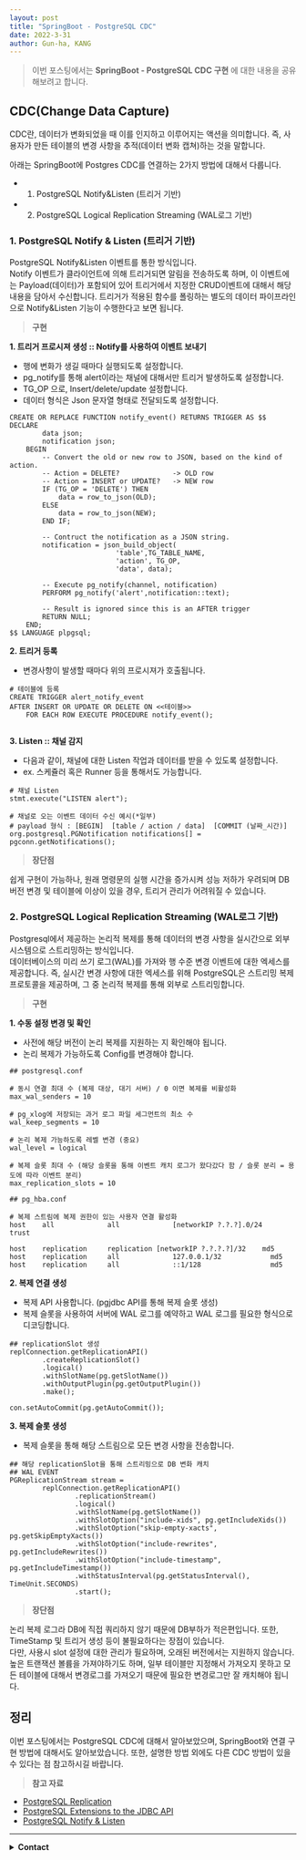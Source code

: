 ```yaml
---
layout: post
title: "SpringBoot - PostgreSQL CDC"
date: 2022-3-31
author: Gun-ha, KANG
---
```


> 이번 포스팅에서는 **SpringBoot - PostgreSQL CDC 구현** 에 대한 내용을 공유해보려고 합니다.


## **CDC(Change Data Capture)**


CDC란, 데이터가 변화되었을 때 이를 인지하고 이루어지는 액션을 의미합니다.
즉, 사용자가 만든 테이블의 변경 사항을 추적(데이터 변화 캡쳐)하는 것을 말합니다.  

아래는 SpringBoot에 Postgres CDC를 연결하는 2가지 방법에 대해서 다룹니다.
* 1. PostgreSQL Notify&Listen (트리거 기반)
* 2. PostgreSQL Logical Replication Streaming (WAL로그 기반)


### **1. PostgreSQL Notify & Listen (트리거 기반)**

PostgreSQL Notify&Listen 이벤트를 통한 방식입니다.  
Notify 이벤트가 클라이언트에 의해 트리거되면 알림을 전송하도록 하며, 이 이벤트에는 Payload(데이터)가 포함되어 있어 트리거에서 지정한 CRUD이벤트에 대해서 해당 내용을 담아서 수신합니다. 트리거가 적용된 함수를 폴링하는 별도의 데이터 파이프라인으로 Notify&Listen 기능이 수행한다고 보면 됩니다.  


>**구현**  

**1. 트리거 프로시져 생성 :: Notify를 사용하여 이벤트 보내기** 

- 행에 변화가 생길 때마다 실행되도록 설정합니다.
- pg_notify를 통해 alert이라는 채널에 대해서만 트리거 발생하도록 설정합니다.
- TG_OP 으로, Insert/delete/update 설정합니다.
- 데이터 형식은 Json 문자열 형태로 전달되도록 설정합니다.

```
CREATE OR REPLACE FUNCTION notify_event() RETURNS TRIGGER AS $$    DECLARE 
        data json;
        notification json;
    BEGIN
        -- Convert the old or new row to JSON, based on the kind of action.
        -- Action = DELETE?             -> OLD row
        -- Action = INSERT or UPDATE?   -> NEW row
        IF (TG_OP = 'DELETE') THEN
            data = row_to_json(OLD);
        ELSE
            data = row_to_json(NEW);
        END IF;

        -- Contruct the notification as a JSON string.
        notification = json_build_object(
                          'table',TG_TABLE_NAME,
                          'action', TG_OP,
                          'data', data);    
                         
        -- Execute pg_notify(channel, notification)
        PERFORM pg_notify('alert',notification::text);
         
        -- Result is ignored since this is an AFTER trigger
        RETURN NULL; 
    END;
$$ LANGUAGE plpgsql;  
```

**2. 트리거 등록**

- 변경사항이 발생할 때마다 위의 프로시져가 호출됩니다.

```
# 테이블에 등록
CREATE TRIGGER alert_notify_event
AFTER INSERT OR UPDATE OR DELETE ON <<테이블>>
    FOR EACH ROW EXECUTE PROCEDURE notify_event();
 
```

**3. Listen :: 채널 감지**  

- 다음과 같이, 채널에 대한 Listen 작업과 데이터를 받을 수 있도록 설정합니다.
- ex. 스케쥴러 혹은 Runner 등을 통해서도 가능합니다.

```
# 채널 Listen
stmt.execute("LISTEN alert");

# 채널로 오는 이벤트 데이터 수신 예시(*일부)
# payload 형식 : [BEGIN]  [table / action / data]  [COMMIT (날짜_시간)]
org.postgresql.PGNotification notifications[] = pgconn.getNotifications();
```

>**장단점**  

쉽게 구현이 가능하나, 
원래 명령문의 실행 시간을 증가시켜 성능 저하가 우려되며 DB 버전 변경 및 테이블에 이상이 있을 경우, 트리거 관리가 어려워질 수 있습니다.

  
### **2. PostgreSQL Logical Replication Streaming (WAL로그 기반)**

Postgresql에서 제공하는 논리적 복제를 통해 데이터의 변경 사항을 실시간으로 외부 시스템으로 스트리밍하는 방식입니다.  
데이터베이스의 미리 쓰기 로그(WAL)를 가져와 행 수준 변경 이벤트에 대한 엑세스를 제공합니다. 즉, 실시간 변경 사항에 대한 엑세스를 위해 PostgreSQL은 스트리밍 복제 프로토콜을 제공하며, 그 중 논리적 복제를 통해 외부로 스트리밍합니다.

>**구현**  

**1. 수동 설정 변경 및 확인** 
- 사전에 해당 버전이 논리 복제를 지원하는 지 확인해야 됩니다.
- 논리 복제가 가능하도록 Config를 변경해야 합니다.  

```
## postgresql.conf

# 동시 연결 최대 수 (복제 대상, 대기 서버) / 0 이면 복제를 비활성화
max_wal_senders = 10

# pg_xlog에 저장되는 과거 로그 파일 세그먼트의 최소 수
wal_keep_segments = 10

# 논리 복제 가능하도록 레벨 변경 (중요)
wal_level = logical

# 복제 슬롯 최대 수 (해당 슬롯을 통해 이벤트 캐치 로그가 왔다갔다 함 / 슬롯 분리 = 용도에 따라 이벤트 분리)
max_replication_slots = 10
```

```
## pg_hba.conf

# 복제 스트림에 복제 권한이 있는 사용자 연결 활성화
host    all             all             [networkIP ?.?.?].0/24    trust

host    replication     replication [networkIP ?.?.?.?]/32    md5
host    replication     all             127.0.0.1/32            md5
host    replication     all             ::1/128                 md5
```

**2. 복제 연결 생성**

- 복제 API 사용합니다. (pgjdbc API를 통해 복제 슬롯 생성)  
- 복제 슬롯을 사용하여 서버에 WAL 로그를 예약하고 WAL 로그를 필요한 형식으로 디코딩합니다.

```
## replicationSlot 생성
replConnection.getReplicationAPI()
        .createReplicationSlot()
        .logical()
        .withSlotName(pg.getSlotName())
        .withOutputPlugin(pg.getOutputPlugin())
        .make();

con.setAutoCommit(pg.getAutoCommit());
```

**3. 복제 슬롯 생성**

- 복제 슬롯을 통해 해당 스트림으로 모든 변경 사항을 전송합니다.

```
## 해당 replicationSlot을 통해 스트리밍으로 DB 변화 캐치
## WAL EVENT
PGReplicationStream stream =
        replConnection.getReplicationAPI()
                .replicationStream()
                .logical()
                .withSlotName(pg.getSlotName())
                .withSlotOption("include-xids", pg.getIncludeXids())
                .withSlotOption("skip-empty-xacts", pg.getSkipEmptyXacts())
                .withSlotOption("include-rewrites", pg.getIncludeRewrites())
                .withSlotOption("include-timestamp", pg.getIncludeTimestamp())
                .withStatusInterval(pg.getStatusInterval(), TimeUnit.SECONDS)
                .start();
```


>**장단점**  

논리 복제 로그라 DB에 직접 쿼리하지 않기 때문에 DB부하가 적은편입니다.
또한, TimeStamp 및 트리거 생성 등이 불필요하다는 장점이 있습니다.  
다만, 사용시 slot 설정에 대한 관리가 필요하며, 오래된 버전에서는 지원하지 않습니다.
높은 트랜잭션 볼륨을 가져야하기도 하며, 일부 테이블만 지정해서 가져오지 못하고 모든 테이블에 대해서 변경로그를 가져오기 때문에 필요한 변경로그만 잘 캐치해야 됩니다.


## **정리**

이번 포스팅에서는 PostgreSQL CDC에 대해서 알아보았으며, SpringBoot와 연결 구현 방법에 대해서도 알아보았습니다.
또한, 설명한 방법 외에도 다른 CDC 방법이 있을 수 있다는 점 참고하시길 바랍니다.


> **참고 자료**  

* [PostgreSQL Replication](https://www.postgresql.org/docs/10/logical-replication.html)  
* [PostgreSQL Extensions to the JDBC API](https://jdbc.postgresql.org/documentation/head/replication.html)  
* [PostgreSQL Notify & Listen](https://postgresql.kr/blog/pg_listen_notify.html)  

---

<details>
  <summary><b>Contact</b></summary>

<b>Author. </b>KangGunha

<b>Email. </b>zxcvbnm9931@epozen.com

</details>
